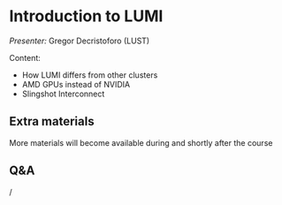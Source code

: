 # Introduction to LUMI

*Presenter:* Gregor Decristoforo (LUST)

Content:

-   How LUMI differs from other clusters
-   AMD GPUs instead of NVIDIA
-   Slingshot Interconnect

<!--
A video recording will follow.
-->

<!--
<video src="https://462000265.lumidata.eu/ai-20251008/recordings/01_Lumi_Introduction.mp4" controls="controls"></video>
-->

## Extra materials

More materials will become available during and shortly after the course

<!--
-   [Presentation slides](https://462000265.lumidata.eu/ai-20251008/files/LUMI-ai-20251008-01-Lumi_intro.pdf)
-->


## Q&A

/
